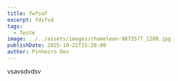 ```yaml
---
title: fwfsaf
excerpt: fdsfsd
tags:
  - Teste
image: ../../assets/images/chameleon-9873577_1280.jpg
publishDate: 2025-10-22T15:28:00
author: Pinheiro Dev
---
```

vsavsdvdsv
